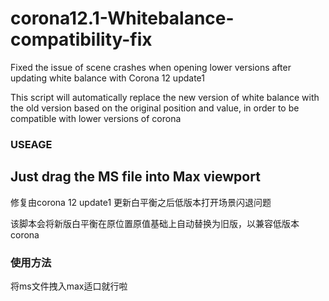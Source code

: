 # corona12.1-Whitebalance-compatibility-fix
Fixed the issue of scene crashes when opening lower versions after updating white balance with Corona 12 update1

This script will automatically replace the new version of white balance with the old version based on the original position and value, in order to be compatible with lower versions of corona

### USEAGE
Just drag the MS file into Max viewport
----
修复由corona 12 update1 更新白平衡之后低版本打开场景闪退问题

该脚本会将新版白平衡在原位置原值基础上自动替换为旧版，以兼容低版本corona

### 使用方法
将ms文件拽入max适口就行啦
